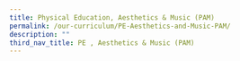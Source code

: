 ```yaml
---
title: Physical Education, Aesthetics & Music (PAM)
permalink: /our-curriculum/PE-Aesthetics-and-Music-PAM/
description: ""
third_nav_title: PE , Aesthetics & Music (PAM)
---
```

